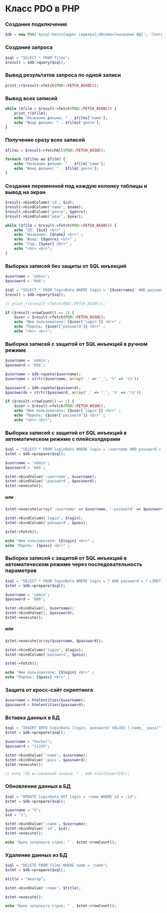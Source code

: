 # Класс PDO в PHP
### Создание подключения
```php
$db = new PDO('mysql:host=[адрес сервера];dbname=[название БД]', '[логин к серверу]', '[пароль]');
```
### Создание запроса
```php
$sql = "SELECT * FROM films"; 
$result = $db->query($sql);
```
### Вывод результатов запроса по одной записи
```php
print_r($result->fetch(PDO::FETCH_ASSOC));
```
### Вывод всех записей
```php
while ($film = $result->fetch(PDO::FETCH_ASSOC)) {
	print_r($film);
	echo "Название фильма: " . $films['name'];
	echo "Жанр фильма: " . $films['genre'];
}
```
### Получение сразу всех записей 
```php
$films = $result->fetchAll(PDO::FETCH_ASSOC);

foreach ($films as $film) {
	echo "Название фильма: " . $film['name'];
	echo "Жанр фильма: " . $film['genre'];
}
```
### Создание переменной под каждую колонку таблицы и вывод на экран
```php
$result->bindColumn('id', $id);
$result->bindColumn('name', $name);
$result->bindColumn('genre', $genre);
$result->bindColumn('year', $year);

while ($film = $result->fetch(PDO::FETCH_ASSOC)) {
	echo "ID: {$id} <br>" ;
	echo "Название: {$name} <br>" ;
	echo "Жанр: {$genre} <br>" ;
	echo "Год: {$year} <br>" ;
	echo "<br> <br>";
}
```
### Выборка записей без защиты от SQL инъекций
```php
$username = 'admin';
$password = '666';

$sql = "SELECT * FROM loginData WHERE login = '{$username}' AND password = '{$password}' LIMIT 1";
$result = $db->query($sql);

// print_r($result->fetch(PDO::FETCH_ASSOC));

if ($result->rowCount() == 1) {
	$user = $result->fetch(PDO::FETCH_ASSOC);
	echo "Имя пользователя: {$user['login']} <br>" ;
	echo "Пароль: {$user['password']} <br>" ;
	echo "<br> <br>";
```
### Выборка записей с защитой от SQL инъекций в ручном режиме
```php
$username = 'admin';
$password = '666';

$username = $db->quote($username);
$username = strtr($username, array('_' => '_', '%' => '\%'))

$password = $db->quote($password);
$passworde = strtr($password, array('_' => '_', '%' => '\%'))

if ($result->rowCount() == 1) {
	$user = $result->fetch(PDO::FETCH_ASSOC);
	echo "Имя пользователя: {$user['login']} <br>" ;
	echo "Пароль: {$user['password']} <br>" ;
	echo "<br> <br>";
```
### Выборка записей с защитой от SQL инъекций в автоматическом режиме с плейсхолдерами
```php
$sql = "SELECT * FROM loginData WHERE login = :username AND password = :password LIMIT 1";
$stmt = $db->prepare($sql);

$username = 'admin';
$password = '666';

$stmt->bindValue(':username', $username);
$stmt->bindValue(':password', $password);
$stmt->execute();
```
##### или 
```php
$stmt->execute(array(':username' => $username, ':password' => $password));

$stmt->bindColumn('login', $login);
$stmt->bindColumn('password', $pass);

$stmt->fetch();

echo "Имя пользователя: {$login} <br>" ;
echo "Пароль: {$pass} <br>" ;
```
### Выборка записей с защитой от SQL инъекций в автоматическом режиме через последовательность параметров
```php
$sql = "SELECT * FROM loginData WHERE login = ? AND password = ? LIMIT 1";
$stmt = $db->prepare($sql);

$username = 'admin';
$password = '666';

$stmt->bindValue(1, $username);
$stmt->bindValue(2, $password);
$stmt->execute();
```
##### или 
```php
$stmt->execute(array($username, $password));

$stmt->bindColumn('login', $login);
$stmt->bindColumn('password', $pass);

$stmt->fetch();

echo "Имя пользователя: {$login} <br>" ;
echo "Пароль: {$pass} <br>" ;
```
### Защита от кросс-сайт скриптинга
```php
$username = htmlentities($username);
$password = htmlentities($password);
```
### Вставка данных в БД
```php
$sql = "INSERT INTO loginData (login, password) VALUES (:name, :pass)";
$stmt = $db->prepare($sql);

$username = "hacker";
$password = "11235";

$stmt->bindValue(':name', $username);
$stmt->bindValue(':pass', $password);
$stmt->execute();

// echo "ID вставленной записи: " . $db->lastInsertId();
```
### Обновление данных в БД
```php
$sql = "UPDATE loginData SET login = :name WHERE id = :id";
$stmt = $db->prepare($sql);

$username = "V";
$id = "1";

$stmt->bindValue(':name', $username);
$stmt->bindValue(':id', $id);
$stmt->execute();

echo "Было затронуто строк: " . $stmt->rowCount();
```
### Удаление данных из БД
```php
$sql = "DELETE FROM films WHERE name = :name";
$stmt = $db->prepare($sql);

$title = "Аватар";

$stmt->bindValue(':name', $title);

$stmt->execute();

echo "Было затронуто строк: " . $stmt->rowCount();
```